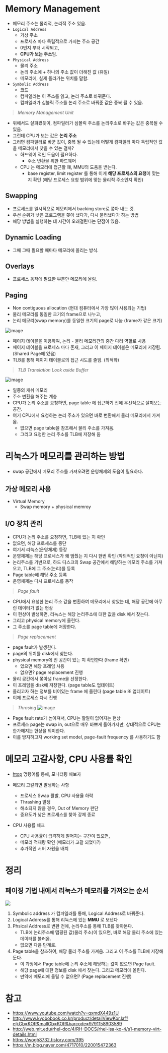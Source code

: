 # Memory Management

- 메모리 주소는 물리적, 논리적 주소 있음.
- `Logical Address`
    - 가상 주소
    - 프로세스 마다 독립적으로 가지는 주소 공간
    - 0번지 부터 시작되고,
    - **CPU가 보는 주소**임.
- `Physical Address`
    - 물리 주소
    - 논리 주소에 + 하나의 주소 값이 더해진 값 (유일)
    - 메모리에, 실제 올라가는 위치를 말함.
- `Symbolic Address`
    - 코드
    - 컴파일러는 이 주소를 읽고, 논리 주소로 바꿔준다.
    - 컴파일러가 심볼릭 주소를 논리 주소로 바꿔준 값은 중복 될 수 있음.

> *Memory Management Unit*

- 위에서도 살펴봤듯이, 컴파일러가 심볼릭 주소를 논리주소로 바꾸는 값은 중복될 수 있음. 
- 그런데 CPU가 보는 값은 **논리 주소**
- 그러면 컴파일러로 바꾼 값이, 중복 될 수 있는데 어떻게 컴파일러 마다 독립적인 값을 메모리에서 찾을 수 있는 걸까?
    - 하드웨어 적인 도움이 필요하다.
        - 주소 변환을 위한 하드웨어
    - CPU 는 메모리에 접근할 떄, MMU의 도움을 받는다.
        - base register, limit register 를 통해 이게 **해당 프로세스의 요청**이 맞는지 확인 (해당 프로세스 요청 범위에 맞는 물리적 주소인지 확인)

## Swapping
- 프로세스를 일시적으로 메모리에서 backing store로 쫒아 내는 것.
- 우선 순위가 낮은 프로그램을 쫒아 냈다가, 다시 불러냈다가 하는 방법
- 해당 방법을 실행하는 데 시간이 오래걸린다는 단점이 있음.

## Dynamic Loading
- 그때 그때 필요할 때마다 메모리에 올리는 방식.

## Overlays
- 프로세스 동작에 필요한 부분만 메모리에 올림.

## Paging
- Non contiguous allocation (현대 컴퓨터에서 가장 많이 사용되는 기법)
- 물리 메모리를 동일한 크기의 frame으로 나누고,
- 논리 메모리(swap memory)를 동일한 크기의 page로 나눔 (frame가 같은 크기)

![image](https://user-images.githubusercontent.com/22140570/132986737-81b8959c-388d-4c73-a5ee-d1d3d13aabdc.png)
- 페이지 테이블을 이용하여, 논리 - 물리 메모리간의 중간 다리 역할로 사용
- 페이지 테이블을 프로세스 마다 존재, 그리고 이 페이지 테이블은 메모리에 저장됨. (Shared Page에 있음)
- TLB를 통해 페이지 테이블로의 접근 시도를 줄임. (최적화)

> *TLB Translation Look aside Buffer*

![image](https://user-images.githubusercontent.com/22140570/132986916-ccca529b-c1d3-4a97-b666-b2405c47ba61.png)
- 일종의 캐쉬 메모리
- 주소 변환을 해주는 계층
- CPU가 논리 주소를 요청하면, page table 에 접근하기 전에 우선적으로 살펴보는 공간.
- 여기 CPU에서 요청하는 논리 주소가 있으면 바로 변환해서 물리 메모리에서 가져옴. 
    - 없으면 page table을 참조해서 물리 주소를 가져옴.
    - 그리고 요청한 논리 주소를 TLB에 저장해 둠


# 리눅스가 메모리를 관리하는 방법
- swap 공간에서 메모리 주소를 가져오려면 운영체제의 도움이 필요하다.


## 가상 메모리 사용
- Virtual Memory
    - Swap memory + physical memroy

## I/O 장치 관리
- CPU가 논리 주소를 요청하면, TLB에 있는 지 확인
- 없으면, 해당 프로세스를 중단
- 여기서 리눅스(운영체제) 등장
- 운영체제는 해당 프로세스가 왜 멈췄는 지 다시 한번 확인 (악의적인 요청이 아닌지)
- 논리주소를 기반으로, 하드 디스크의 Swap 공간에서 해당하는 메모리 주소를 가져오고, TLB에 그 주소(논리)를 등록
- Page table에 해당 주소 등록
- 운영체제는 다시 프로세스를 동작

> *Page fault*
- CPU에서 요청한 논리 주소 값을 변환하여 메모리에서 찾았는 데, 해당 공간에 아무런 데이터가 없는 현상
- 이 현상이 발생하면, 리눅스는 해당 논리주소에 대한 값을 disk 에서 찾는다.
- 그리고 physical memory에 올린다.
- 그 주소를 page table에 저장한다.

> *Page replacement*
- page fault가 발생한다.
- page의 위치를 disk에서 찾는다.
- physical memory에 빈 공간이 있는 지 확인한다 (frame 확인)
    - 있으면 해당 프레임 사용
    - 없으면? page replacement 진행
- 물리 공간에서 쫒아낼 frame을 선정한다.
- 이 프레임을 disk에 저장한다. (page table도 업데이트)
- 올리고자 하는 정보를 비어있는 frame 에 올린다 (page table 또 업데이트)
- 이제 프로세스 다시 진행

> *Thrasing*
![image](https://user-images.githubusercontent.com/22140570/133093189-d6a033f1-ea4f-4f7b-b3a0-1da097fba6ad.png)

- Page fault rate가 높아져서, CPU는 할일이 없어지는 현상
- 프로세스 page는 swap in, out으로 매우 바쁘게 돌아가지만, 상대적으로 CPU는 한가해지는 현상을 의미한다.
- 이를 방지하고자 working set model, page-fault frequency 를 사용하기도 함


# 메모리 고갈사항, CPU 사용률 확인
- [htop](https://happist.com/557995/%EC%84%9C%EB%B2%84-%EB%AA%A8%EB%8B%88%ED%84%B0%EB%A7%81-%ED%94%84%EB%A1%9C%EA%B7%B8%EB%9E%A8-htop-%EC%82%AC%EC%9A%A9-%EB%B0%A9%EB%B2%95-ubuntu) 명령어를 통해, 모니터링 해보자

- 메모리 고갈되면 발생하는 사항
    - 프로세스 Swap 활발, CPU 사용율 하락
    - Thrashing 발생
    - 해소되지 않을 경우, Out of Memory 판단
    - 중요도가 낮은 프로세스를 찾아 강제 종료

- CPU 사용률 체크
    - CPU 사용률이 급격하게 떨어지는 구간이 있으면,
    - 메모리 적재량 확인 (메모리가 고갈 되었다?)
    - 추가적인 서버 자원을 배치

# 정리

## 페이징 기법 내에서 리눅스가 메모리를 가져오는 순서

![](https://t1.daumcdn.net/cfile/tistory/993CFA45600D5C1923?original)

1. Symbolic address 가 컴파일러를 통해, Logical Address로 바꿔준다.
2. Logical Address를 통해 리눅스에 있는 **MMU** 로 보낸다
3. Phsical Address로 변환 전에, 논리주소를 통해 TLB를 찾아본다.
    - TLB에 논리주소에 맵핑된 값(물리 주소)이 있으면, 바로 해당 물리 주소에 있는 데이터를 불러옴.
    - 없으면 다음 단계로. 
4. Page table을 참조하여, 해당 물리 주소를 가져옴. 그리고 이 주소를 TLB에 저장해둔다.
    - 이 과정에서 Page table에 논리 주소에 해당하는 값이 없으면 Page fault.
    - 해당 page에 대한 정보를 disk 에서 찾는다. 그리고 메모리에 올린다.
    - 만약에 메모리에 올릴 수 없으면? (Page replacement 진행)


# 참고
- https://www.youtube.com/watch?v=qxmdX449z1U
- http://www.kyobobook.co.kr/product/detailViewKor.laf?ejkGb=KOR&mallGb=KOR&barcode=9791158903589
- http://web.mit.edu/rhel-doc/4/RH-DOCS/rhel-isa-ko-4/s1-memory-virt-details.html
- https://wogh8732.tistory.com/395
- https://m.blog.naver.com/4717010/220015472363